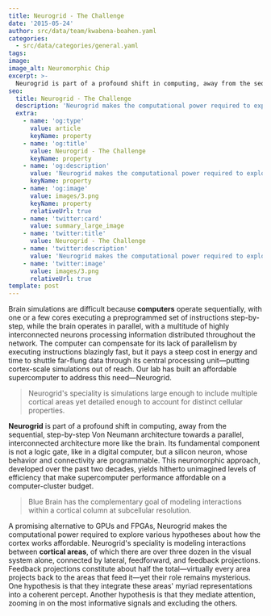 ```yaml
---
title: Neurogrid - The Challenge
date: '2015-05-24'
author: src/data/team/kwabena-boahen.yaml
categories:
  - src/data/categories/general.yaml
tags:
image:
image_alt: Neuromorphic Chip
excerpt: >-
  Neurogrid is part of a profound shift in computing, away from the sequential, step-by-step Von Neumann architecture towards a parallel, interconnected architecture more like the brain.
seo:
  title: Neurogrid - The Challenge
  description: 'Neurogrid makes the computational power required to explore various hypotheses about how the cortex works affordable.'
  extra:
    - name: 'og:type'
      value: article
      keyName: property
    - name: 'og:title'
      value: Neurogrid - The Challenge
      keyName: property
    - name: 'og:description'
      value: 'Neurogrid makes the computational power required to explore various hypotheses about how the cortex works affordable.'
      keyName: property
    - name: 'og:image'
      value: images/3.png
      keyName: property
      relativeUrl: true
    - name: 'twitter:card'
      value: summary_large_image
    - name: 'twitter:title'
      value: Neurogrid - The Challenge
    - name: 'twitter:description'
      value: 'Neurogrid makes the computational power required to explore various hypotheses about how the cortex works affordable.'
    - name: 'twitter:image'
      value: images/3.png
      relativeUrl: true
template: post
---
```


Brain simulations are difficult because **computers** operate sequentially, with one or a few cores executing a preprogrammed set of instructions step-by-step, while the brain operates in parallel, with a multitude of highly interconnected neurons processing information distributed throughout the network. The computer can compensate for its lack of parallelism by executing instructions blazingly fast, but it pays a steep cost in energy and time to shuttle far-flung data through its central processing unit—putting cortex-scale simulations out of reach. Our lab has built an affordable supercomputer to address this need—Neurogrid.

> Neurogrid's speciality is simulations large enough to include multiple cortical areas yet detailed enough to account for distinct cellular properties.

**Neurogrid** is part of a profound shift in computing, away from the sequential, step-by-step Von Neumann architecture towards a parallel, interconnected architecture more like the brain. Its fundamental component is not a logic gate, like in a digital computer, but a silicon neuron, whose behavior and connectivity are programmable. This neuromorphic approach, developed over the past two decades, yields hitherto unimagined levels of efficiency that make supercomputer performance affordable on a computer-cluster budget.

> Blue Brain has the complementary goal of modeling interactions within a cortical column at subcellular resolution.

A promising alternative to GPUs and FPGAs, Neurogrid makes the computational power required to explore various hypotheses about how the cortex works affordable. Neurogrid's speciality is modeling interactions between **cortical areas**, of which there are over three dozen in the visual system alone, connected by lateral, feedforward, and feedback projections. Feedback projections constitute about half the total—virtually every area projects back to the areas that feed it—yet their role remains mysterious. One hypothesis is that they integrate these areas' myriad representations into a coherent percept. Another hypothesis is that they mediate attention, zooming in on the most informative signals and excluding the others.
